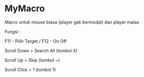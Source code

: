# MyMacro
Macro untuk mouse biasa (player gak bermodal) dan player malas

Fungsi :

F11 - Pilih Target / F12 - On Off

Scroll Down = Search All (tombol X)

Scroll Up = Skip (tombol ~)

Scroll Click = 1 (tombol 1)
